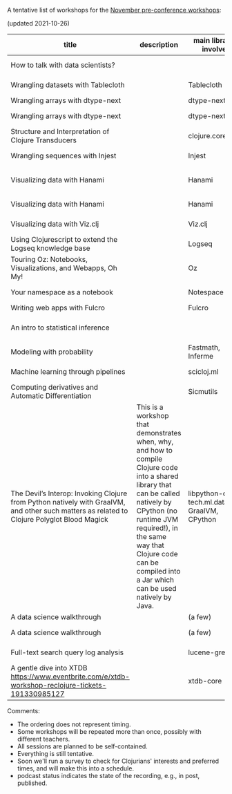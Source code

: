 A tentative list of workshops for the [November pre-conference workshops](https://clojureverse.org/t/re-clojure-2021-pre-conference-workshops/8216/1):

(updated 2021-10-26)

| title                                                                                                                                       | description                                                                                                                                                                                                                                                               | main libraries involved                           | presenter         | confirmed? | length | workshop date                                                      | interview date   | interviewer | podcast status |
|---------------------------------------------------------------------------------------------------------------------------------------------|---------------------------------------------------------------------------------------------------------------------------------------------------------------------------------------------------------------------------------------------------------------------------|---------------------------------------------------|-------------------|------------|--------|--------------------------------------------------------------------|------------------|-------------|----------------|
| How to talk with data scientists?                                                                                                           |                                                                                                                                                                                                                                                                           |                                                   | Joao Santiago     | yes        |        |                                                                    |                  |             |                |
| Wrangling datasets with Tablecloth                                                                                                          |                                                                                                                                                                                                                                                                           | Tablecloth                                        | Mey Beisaron      | yes        | 120min | [1600_7_Nov_2021_in_UTC](https://time.is/1600_7_Nov_2021_in_UTC)   |                  |             |                |
| Wrangling arrays with dtype-next                                                                                                            |                                                                                                                                                                                                                                                                           | dtype-next                                        | Ethan Miller      | yes        |        |                                                                    |                  |             |                |
| Wrangling arrays with dtype-next                                                                                                            |                                                                                                                                                                                                                                                                           | dtype-next                                        | David Sletten     |            |        |                                                                    |                  |             |                |
| Structure and Interpretation of Clojure Transducers                                                                                         |                                                                                                                                                                                                                                                                           | clojure.core                                      | Ben Sless         | yes        | 120min | [1730_15_Nov_2021_in_UTC](https://time.is/1730_15_Nov_2021_in_UTC) |                  |             |                |
| Wrangling sequences with Injest                                                                                                             |                                                                                                                                                                                                                                                                           | Injest                                            | John Newman       | yes        | 120min | [1730_22_Nov_2021_in_UTC](https://time.is/1730_22_Nov_2021_in_UTC) |                  |             |                |
| Visualizing data with Hanami                                                                                                                |                                                                                                                                                                                                                                                                           | Hanami                                            | Kira McLean       | yes        |        |                                                                    | 2021-10-27 21:00 | David       |                |
| Visualizing data with Hanami                                                                                                                |                                                                                                                                                                                                                                                                           | Hanami                                            | Thomas Clark      | yes        |        |                                                                    |                  |             |                |
| Visualizing data with Viz.clj                                                                                                               |                                                                                                                                                                                                                                                                           | Viz.clj                                           | Ashima Panjwani   | yes        |        |                                                                    |                  |             |                |
| Using Clojurescript to extend the Logseq knowledge base                                                                                     |                                                                                                                                                                                                                                                                           | Logseq                                            | Tienson Qin       | yes        |        |                                                                    |                  |             |                |
| Touring Oz: Notebooks, Visualizations, and Webapps, Oh My!                                                                                  |                                                                                                                                                                                                                                                                           | Oz                                                | Christopher Small | yes        |        |                                                                    |                  |             |                |
| Your namespace as a notebook                                                                                                                |                                                                                                                                                                                                                                                                           | Notespace                                         | Daniel Slutsky    | yes        |        |                                                                    |                  |             |                |
| Writing web apps with Fulcro                                                                                                                |                                                                                                                                                                                                                                                                           | Fulcro                                            | Jakub Holy        | yes        |        |                                                                    |                  |             |                |
| An intro to statistical inference                                                                                                           |                                                                                                                                                                                                                                                                           |                                                   | Rohit Thadani     | yes        |        |                                                                    | 2021-10-27 22:00 | David       |                |
| Modeling with probability                                                                                                                   |                                                                                                                                                                                                                                                                           | Fastmath, Inferme                                 | Daniel Slutsky    | yes        |        |                                                                    |                  |             |                |
| Machine learning through pipelines                                                                                                          |                                                                                                                                                                                                                                                                           | scicloj.ml                                        | Daniel Slutsky    | yes        |        |                                                                    |                  |             |                |
| Computing derivatives and Automatic Differentiation                                                                                         |                                                                                                                                                                                                                                                                           | Sicmutils                                         | Tovieye Moses Ozi | yes        | 60min  | [1200_13_Nov_2021_in_UTC](https://time.is/1200_13_Nov_2021_in_UTC) |                  |             |                |
| The Devil’s Interop: Invoking Clojure from Python natively with GraalVM, and other such matters as related to Clojure Polyglot Blood Magick | This is a workshop that demonstrates when, why, and how to compile Clojure code into a shared library that can be called natively by CPython (no runtime JVM required!), in the same way that Clojure code can be compiled into a Jar which can be used natively by Java. | libpython-clj, tech.ml.datatype, GraalVM, CPython | James J. Tolton   | yes        | 120min | [1700_13_Nov_2021_in_utc](https://time.is/1700_13_Nov_2021_in_utc) |                  |             |                |
| A data science walkthrough                                                                                                                  |                                                                                                                                                                                                                                                                           | (a few)                                           | Ethan Miller      | yes        |        |                                                                    |                  |             |                |
| A data science walkthrough                                                                                                                  |                                                                                                                                                                                                                                                                           | (a few)                                           | Daniel Slutsky    | yes        |        |                                                                    |                  |             |                |
| Full-text search query log analysis                                                                                                         |                                                                                                                                                                                                                                                                           | lucene-grep                                       | Dainius Jocas     | yes        |        |                                                                    |                  |             |                |
| A gentle dive into XTDB https://www.eventbrite.com/e/xtdb-workshop-reclojure-tickets-191330985127                                           |                                                                                                                                                                                                                                                                           | xtdb-core                                         | Jeremy Taylor     | yes        |        |                                                                    |                  |             |                |


Comments:

- The ordering does not represent timing.
- Some workshops will be repeated more than once, possibly with different teachers.
- All sessions are planned to be self-contained.
- Everything is still tentative.
- Soon we'll run a survey to check for Clojurians' interests and preferred times, and will make this into a schedule.
- podcast status indicates the state of the recording, e.g., in post, published.
